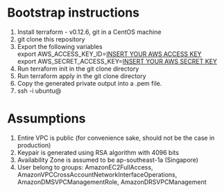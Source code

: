# Bootstrap instructions
1. Install terraform - v0.12.6, git in a CentOS machine
2. git clone this repository
3. Export the following variables <br>
  export AWS_ACCESS_KEY_ID=<u>INSERT YOUR AWS ACCESS KEY</u> <br>
  export AWS_SECRET_ACCESS_KEY=<u>INSERT YOUR AWS SECRET KEY</u>
4. Run terraform init in the git clone directory
5. Run terraform apply in the git clone directory
6. Copy the generated private output into a <filename>.pem file.
7. ssh -i <pem file> ubuntu@<public ip address of ec2>

# Assumptions
1. Entire VPC is public (for convenience sake, should not be the case in production)
2. Keypair is generated using RSA algorithm with 4096 bits
3. Availability Zone is assumed to be ap-southeast-1a (Singapore)
4. User belong to groups:
AmazonEC2FullAccess,
AmazonVPCCrossAccountNetworkInterfaceOperations,
AmazonDMSVPCManagementRole,
AmazonDRSVPCManagement

